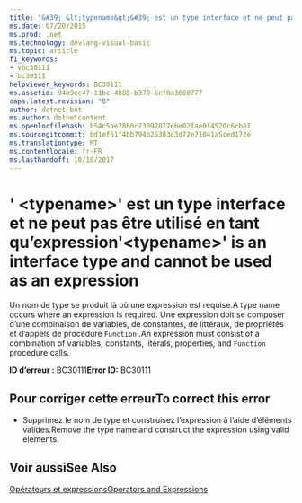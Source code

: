 ```yaml
---
title: "&#39; &lt;typename&gt;&#39; est un type interface et ne peut pas être utilisé en tant qu’expression"
ms.date: 07/20/2015
ms.prod: .net
ms.technology: devlang-visual-basic
ms.topic: article
f1_keywords:
- vbc30111
- bc30111
helpviewer_keywords: BC30111
ms.assetid: 94b9cc47-11bc-4b88-b379-6cf0a3660777
caps.latest.revision: "8"
author: dotnet-bot
ms.author: dotnetcontent
ms.openlocfilehash: b54c5ae78b0c73097877ebe02fae0f4520c6cb81
ms.sourcegitcommit: bd1ef61f4bb794b25383d3d72e71041a5ced172e
ms.translationtype: MT
ms.contentlocale: fr-FR
ms.lasthandoff: 10/18/2017
---
```

# <a name="39lttypenamegt39-is-an-interface-type-and-cannot-be-used-as-an-expression"></a><span data-ttu-id="a9abd-102">&#39; &lt;typename&gt;&#39; est un type interface et ne peut pas être utilisé en tant qu’expression</span><span class="sxs-lookup"><span data-stu-id="a9abd-102">&#39;&lt;typename&gt;&#39; is an interface type and cannot be used as an expression</span></span>
<span data-ttu-id="a9abd-103">Un nom de type se produit là où une expression est requise.</span><span class="sxs-lookup"><span data-stu-id="a9abd-103">A type name occurs where an expression is required.</span></span> <span data-ttu-id="a9abd-104">Une expression doit se composer d’une combinaison de variables, de constantes, de littéraux, de propriétés et d’appels de procédure `Function` .</span><span class="sxs-lookup"><span data-stu-id="a9abd-104">An expression must consist of a combination of variables, constants, literals, properties, and `Function` procedure calls.</span></span>  
  
 <span data-ttu-id="a9abd-105">**ID d’erreur :** BC30111</span><span class="sxs-lookup"><span data-stu-id="a9abd-105">**Error ID:** BC30111</span></span>  
  
## <a name="to-correct-this-error"></a><span data-ttu-id="a9abd-106">Pour corriger cette erreur</span><span class="sxs-lookup"><span data-stu-id="a9abd-106">To correct this error</span></span>  
  
-   <span data-ttu-id="a9abd-107">Supprimez le nom de type et construisez l’expression à l’aide d’éléments valides.</span><span class="sxs-lookup"><span data-stu-id="a9abd-107">Remove the type name and construct the expression using valid elements.</span></span>  
  
## <a name="see-also"></a><span data-ttu-id="a9abd-108">Voir aussi</span><span class="sxs-lookup"><span data-stu-id="a9abd-108">See Also</span></span>  
 [<span data-ttu-id="a9abd-109">Opérateurs et expressions</span><span class="sxs-lookup"><span data-stu-id="a9abd-109">Operators and Expressions</span></span>](../../visual-basic/programming-guide/language-features/operators-and-expressions/index.md)
